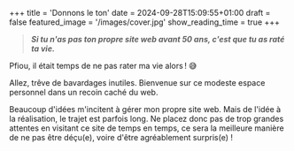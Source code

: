 +++
title = 'Donnons le ton'
date = 2024-09-28T15:09:55+01:00
draft = false
featured_image = '/images/cover.jpg'
show_reading_time = true
+++

> ***Si tu n'as pas ton propre site web avant 50 ans, c'est que tu as raté ta vie.***

Pfiou, il était temps de ne pas rater ma vie alors ! 😅



Allez, trêve de bavardages inutiles. Bienvenue sur ce modeste espace personnel dans un recoin caché du web.

Beaucoup d'idées m'incitent à gérer mon propre site web. Mais de l'idée à la réalisation, le trajet est parfois long. Ne placez donc pas de trop grandes attentes en visitant ce site de temps en temps, ce sera la meilleure manière de ne pas être déçu(e), voire d'être agréablement surpris(e) !